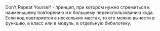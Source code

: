 Don't Repeat Yourself - принцип, при котором нужно стремиться к наименьшему повторению и к большему переиспользованию кода.
Если код повторяется в нескольких местах, то его можно вынести в функцию, в класс или в модуль, в отдельную бибилотеку.